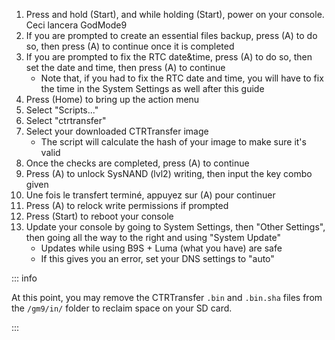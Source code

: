 1. Press and hold (Start), and while holding (Start), power on your console. Ceci lancera GodMode9
2. If you are prompted to create an essential files backup, press (A) to do so, then press (A) to continue once it is completed
3. If you are prompted to fix the RTC date&time, press (A) to do so, then set the date and time, then press (A) to continue
    - Note that, if you had to fix the RTC date and time, you will have to fix the time in the System Settings as well after this guide
4. Press (Home) to bring up the action menu
5. Select "Scripts..."
6. Select "ctrtransfer"
7. Select your downloaded CTRTransfer image
    - The script will calculate the hash of your image to make sure it's valid
8. Once the checks are completed, press (A) to continue
9. Press (A) to unlock SysNAND (lvl2) writing, then input the key combo given
10. Une fois le transfert terminé, appuyez sur (A) pour continuer
11. Press (A) to relock write permissions if prompted
12. Press (Start) to reboot your console
13. Update your console by going to System Settings, then "Other Settings", then going all the way to the right and using "System Update"
    - Updates while using B9S + Luma (what you have) are safe
    - If this gives you an error, set your DNS settings to "auto"

::: info

At this point, you may remove the CTRTransfer `.bin` and `.bin.sha` files  from the `/gm9/in/` folder to reclaim space on your SD card.

:::